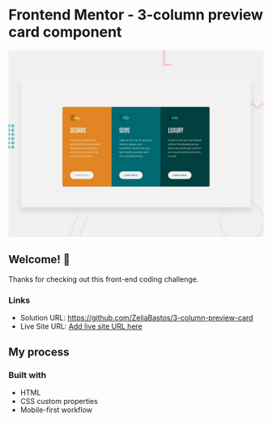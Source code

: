 # Frontend Mentor - 3-column preview card component

![Design preview for the 3-column preview card component coding challenge](./design/desktop-preview.jpg)

## Welcome! 👋

Thanks for checking out this front-end coding challenge.

### Links

- Solution URL: https://github.com/ZeliaBastos/3-column-preview-card
- Live Site URL: [Add live site URL here](https://your-live-site-url.com)

## My process

### Built with

- HTML
- CSS custom properties
- Mobile-first workflow
